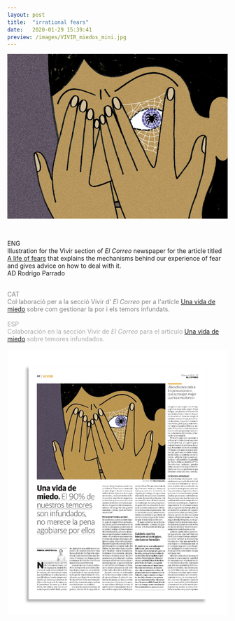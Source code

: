 ```yaml
---
layout: post
title:  "irrational fears"
date:   2020-01-29 15:39:41
preview: /images/VIVIR_miedos_mini.jpg
---
```



![Picture 1](/images/VIVIR_miedos_1.jpg)
<br><br>

<div class="row">

  <div class="column">

  ENG<br>
  Illustration for the Vivir section of <i> El Correo </i> newspaper for the article titled <a href="https://www.elcorreo.com/vivir/salud/vida-miedo-20220409123229-ntrc.html">A life of fears</a> that explains the mechanisms behind our experience of fear and gives advice on how to deal with it.<br>
  AD Rodrigo Parrado<br><br>



  <font color="#808080">
  CAT<br>
  Col·laboració per a la secció Vivir d'<i> El Correo </i> per a l'article <a href="https://www.elcorreo.com/vivir/salud/vida-miedo-20220409123229-ntrc.html">Una vida de miedo</a> sobre com gestionar la por i els temors infundats.</font><br><br>



  <font color="#A9A9A9">
  ESP<br>
   Colaboración en la sección Vivir de<i> El Correo </i> para el articulo <a href="https://www.elcorreo.com/vivir/salud/vida-miedo-20220409123229-ntrc.html">Una vida de miedo</a> sobre temores infundados.</font><br><br>

  </div>



<div class="column">

 <img src="/images/VIVIR_miedos_publicado.jpg" alt="drawing">
   </div>
     </div>
